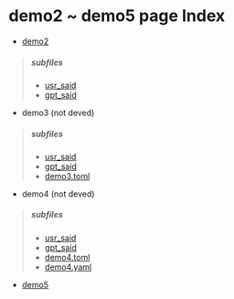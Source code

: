 # demo2 ~ demo5 page Index

 - [demo2](./demo2)
 > ##### subfiles
 > - [usr_said](./usr_said)
 > - [gpt_said](./gpt_said)
 - demo3 (not deved)
 > ##### subfiles
 > - [usr_said](./usr_said)
 > - [gpt_said](./gpt_said)
 > - [demo3.toml](./demo3.toml)
 - demo4 (not deved)
 > ##### subfiles
 > - [usr_said](./usr_said)
 > - [gpt_said](./gpt_said)
 > - [demo4.toml](./demo4.toml)
 > - [demo4.yaml](./demo4.yaml)
 - [demo5](./demo5)